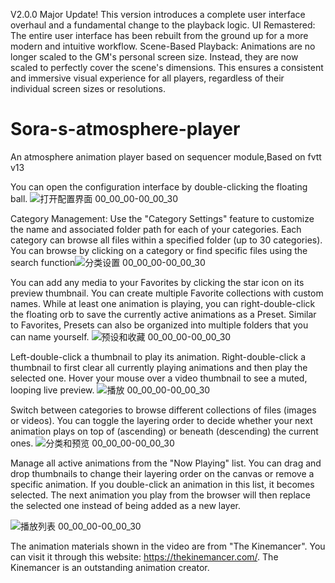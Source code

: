 V2.0.0 Major Update!
This version introduces a complete user interface overhaul and a fundamental change to the playback logic.
UI Remastered: The entire user interface has been rebuilt from the ground up for a more modern and intuitive workflow.
Scene-Based Playback: Animations are no longer scaled to the GM's personal screen size. Instead, they are now scaled to perfectly cover the scene's dimensions. This ensures a consistent and immersive visual experience for all players, regardless of their individual screen sizes or resolutions.

# Sora-s-atmosphere-player
An atmosphere animation player based on sequencer module,Based on fvtt v13

You can open the configuration interface by double-clicking the floating ball.
![打开配置界面 00_00_00-00_00_30](https://github.com/user-attachments/assets/07c77669-c146-4607-a09b-f11e7e581b4c)



Category Management: Use the "Category Settings" feature to customize the name and associated folder path for each of your categories. Each category can browse all files within a specified folder (up to 30 categories). You can browse by clicking on a category or find specific files using the search function![分类设置 00_00_00-00_00_30](https://github.com/user-attachments/assets/fb549c89-60e6-40bb-b187-10e6c29b7dc7)



You can add any media to your Favorites by clicking the star icon on its preview thumbnail. You can create multiple Favorite collections with custom names. While at least one animation is playing, you can right-double-click the floating orb to save the currently active animations as a Preset. Similar to Favorites, Presets can also be organized into multiple folders that you can name yourself.
![预设和收藏 00_00_00-00_00_30](https://github.com/user-attachments/assets/b7ca523c-6b20-4253-9ed5-92be7fbbfff7)



Left-double-click a thumbnail to play its animation. Right-double-click a thumbnail to first clear all currently playing animations and then play the selected one.
Hover your mouse over a video thumbnail to see a muted, looping live preview.
![播放 00_00_00-00_00_30](https://github.com/user-attachments/assets/1d4ba949-9e09-4b97-b719-5b68464a0bf5)



Switch between categories to browse different collections of files (images or videos). You can toggle the layering order to decide whether your next animation plays on top of (ascending) or beneath (descending) the current ones.
![分类和预览 00_00_00-00_00_30](https://github.com/user-attachments/assets/0f4d3861-0f37-4535-9a89-6459a57b5062)



Manage all active animations from the "Now Playing" list. You can drag and drop thumbnails to change their layering order on the canvas or remove a specific animation. If you double-click an animation in this list, it becomes selected. The next animation you play from the browser will then replace the selected one instead of being added as a new layer.


![播放列表 00_00_00-00_00_30](https://github.com/user-attachments/assets/171bd1cc-a2f4-431c-9f4d-9649b7fc6aba)

The animation materials shown in the video are from "The Kinemancer". You can visit it through this website: https://thekinemancer.com/. The Kinemancer is an outstanding animation creator.

